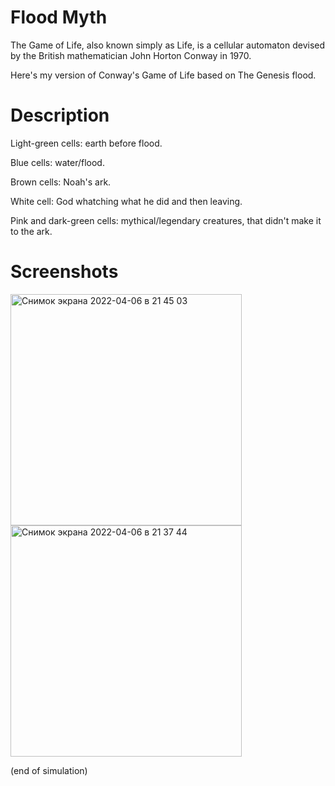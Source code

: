 # Flood Myth
The Game of Life, also known simply as Life, is a cellular automaton devised by the British mathematician John Horton Conway in 1970.

Here's my version of Conway's Game of Life based on The Genesis flood.
# Description
Light-green cells: earth before flood.

Blue cells: water/flood.

Brown cells: Noah's ark.

White cell: God whatching what he did and then leaving.

Pink and dark-green cells: mythical/legendary creatures, that didn't make it to the ark. 

# Screenshots
<img width="370" alt="Снимок экрана 2022-04-06 в 21 45 03" src="https://user-images.githubusercontent.com/101452567/162014816-ccbd4ba5-41e0-469f-9670-5e959f3d32cc.png">

<img width="370" alt="Снимок экрана 2022-04-06 в 21 37 44" src="https://user-images.githubusercontent.com/101452567/162014412-2423a736-540d-4018-9f77-52776c39c3c5.png">

(end of simulation)
